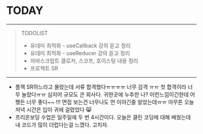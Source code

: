 # TODAY
--------
> TODOLIST
>
> - 유데미 최적화 - useCallback 강의 듣고 정리
> - 유데미 최적화 - useReducer 강의 듣고 정리
> - 자바스크립트 클로저, 스코프, 호이스팅 내용 정리
> - 프로젝트 SR
-----
- 플젝 SR하느라고 몰랐는데 서류 합격했다ㅠㅠㅠㅠ 너무 감격 ㅠㅠ  첫 합격이라 너무 놀랐다ㅠㅠ 심지어 규모도 큰 회사다. 귀한곳에 누추한 나? 이런느낌이긴한데 어쨌든 너무 좋다~~ !!!
면접 보는건 너무나도 먼 이야긴줄 알았는데ㅠㅠ 아무튼 오늘 저녁 시간은 입이 귀에 걸렸었다 😸
- 프리온보딩 수업은 일주일에 두 번 4시간이다. 오늘은 클린 코딩에 대해 배웠는데 내 코드가 많이 더럽다는걸 느꼈다. 고치자.


